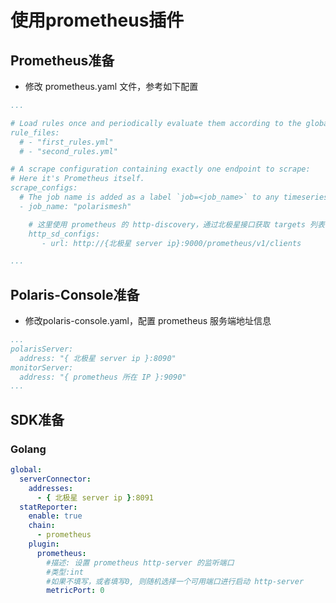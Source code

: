 # 使用prometheus插件

## Prometheus准备

- 修改 prometheus.yaml 文件，参考如下配置
```yaml
...

# Load rules once and periodically evaluate them according to the global 'evaluation_interval'.
rule_files:
  # - "first_rules.yml"
  # - "second_rules.yml"

# A scrape configuration containing exactly one endpoint to scrape:
# Here it's Prometheus itself.
scrape_configs:
  # The job name is added as a label `job=<job_name>` to any timeseries scraped from this config.
  - job_name: "polarismesh"

    # 这里使用 prometheus 的 http-discovery，通过北极星接口获取 targets 列表
    http_sd_configs:
       - url: http://{北极星 server ip}:9000/prometheus/v1/clients

...
```

## Polaris-Console准备

- 修改polaris-console.yaml，配置 prometheus 服务端地址信息

```yaml
...
polarisServer:
  address: "{ 北极星 server ip }:8090"
monitorServer:
  address: "{ prometheus 所在 IP }:9090"
...
```

## SDK准备

### Golang

```yaml
global:
  serverConnector:
    addresses:
      - { 北极星 server ip }:8091
  statReporter:
    enable: true
    chain:
      - prometheus
    plugin:
      prometheus:
        #描述: 设置 prometheus http-server 的监听端口
        #类型:int
        #如果不填写，或者填写0, 则随机选择一个可用端口进行启动 http-server
        metricPort: 0
```




